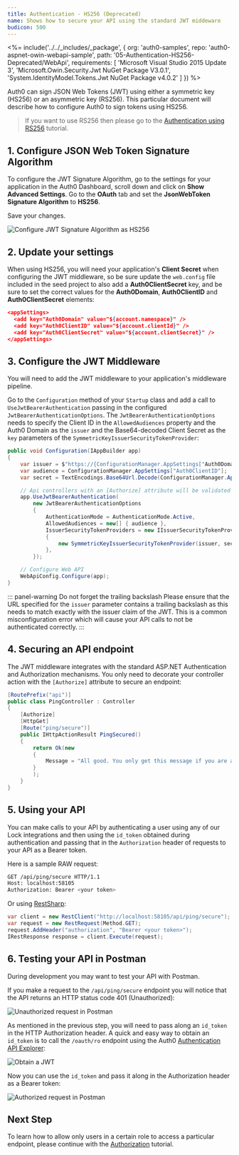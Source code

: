 ```yaml
---
title: Authentication - HS256 (Deprecated)
name: Shows how to secure your API using the standard JWT middeware
budicon: 500
---
```


<%= include('../../_includes/_package', {
  org: 'auth0-samples',
  repo: 'auth0-aspnet-owin-webapi-sample',
  path: '05-Authentication-HS256-Deprecated/WebApi',
  requirements: [
    'Microsoft Visual Studio 2015 Update 3',
    'Microsoft.Owin.Security.Jwt NuGet Package V3.0.1',
    'System.IdentityModel.Tokens.Jwt NuGet Package v4.0.2'
  ]
}) %>

Auth0 can sign JSON Web Tokens (JWT) using either a symmetric key (HS256) or an asymmetric key (RS256). This particular document will describe how to configure Auth0 to sign tokens using HS256.

> If you want to use RS256 then please go to the [Authentication using RS256](/quickstart/backend/webapi-owin/01-authentication-rs256) tutorial.

## 1. Configure JSON Web Token Signature Algorithm

To configure the JWT Signature Algorithm, go to the settings for your application in the Auth0 Dashboard, scroll down and click on **Show Advanced Settings**. Go to the **OAuth** tab and set the **JsonWebToken Signature Algorithm** to **HS256**.

Save your changes.

![Configure JWT Signature Algorithm as HS256](/media/articles/server-apis/webapi-owin/jwt-signature-hs256.png)

## 2. Update your settings

When using HS256, you will need your application's **Client Secret** when configuring the JWT middleware, so be sure update the `web.config` file included in the seed project to also add a **Auth0ClientSecret** key, and be sure to set the correct values for the **Auth0Domain**, **Auth0ClientID** and **Auth0ClientSecret** elements:

```json
<appSettings>
  <add key="Auth0Domain" value="${account.namespace}" />
  <add key="Auth0ClientID" value="${account.clientId}" />
  <add key="Auth0ClientSecret" value="${account.clientSecret}" />
</appSettings>
```

## 3. Configure the JWT Middleware

You will need to add the JWT middleware to your application's middleware pipeline.

Go to the `Configuration` method of your `Startup` class and add a call to `UseJwtBearerAuthentication` passing in the configured `JwtBearerAuthenticationOptions`. The `JwtBearerAuthenticationOptions` needs to specify the Client ID in the `AllowedAudiences` property and the Auth0 Domain as the `issuer` and the Base64-decoded Client Secret as the `key` parameters of the `SymmetricKeyIssuerSecurityTokenProvider`:

```csharp
public void Configuration(IAppBuilder app)
{
    var issuer = $"https://{ConfigurationManager.AppSettings["Auth0Domain"]}/";
    var audience = ConfigurationManager.AppSettings["Auth0ClientID"];
    var secret = TextEncodings.Base64Url.Decode(ConfigurationManager.AppSettings["Auth0ClientSecret"]);

    // Api controllers with an [Authorize] attribute will be validated with JWT
    app.UseJwtBearerAuthentication(
        new JwtBearerAuthenticationOptions
        {
            AuthenticationMode = AuthenticationMode.Active,
            AllowedAudiences = new[] { audience },
            IssuerSecurityTokenProviders = new IIssuerSecurityTokenProvider[]
            {
                new SymmetricKeyIssuerSecurityTokenProvider(issuer, secret)
            },
        });

    // Configure Web API
    WebApiConfig.Configure(app);
}
```

::: panel-warning Do not forget the trailing backslash
Please ensure that the URL specified for the `issuer` parameter contains a trailing backslash as this needs to match exactly with the issuer claim of the JWT. This is a common misconfiguration error which will cause your API calls to not be authenticated correctly.
:::

## 4. Securing an API endpoint

The JWT middleware integrates with the standard ASP.NET Authentication and Authorization mechanisms. You only need to decorate your controller action with the `[Authorize]` attribute to secure an endpoint:

```csharp
[RoutePrefix("api")]
public class PingController : Controller
{
    [Authorize]
    [HttpGet]
    [Route("ping/secure")]
    public IHttpActionResult PingSecured()
    {
        return Ok(new
        {
            Message = "All good. You only get this message if you are authenticated."
        }
        );
    }
}
```

## 5. Using your API

You can make calls to your API by authenticating a user using any of our Lock integrations and then using the `id_token` obtained during authentication and passing that in the `Authorization` header of requests to your API as a Bearer token.

Here is a sample RAW request:

```bash
GET /api/ping/secure HTTP/1.1
Host: localhost:58105
Authorization: Bearer <your token>
```

Or using [RestSharp](http://restsharp.org/):

```csharp
var client = new RestClient("http://localhost:58105/api/ping/secure");
var request = new RestRequest(Method.GET);
request.AddHeader("authorization", "Bearer <your token>");
IRestResponse response = client.Execute(request);
```

## 6. Testing your API in Postman

During development you may want to test your API with Postman.

If you make a request to the `/api/ping/secure` endpoint you will notice that the API returns an HTTP status code 401 (Unauthorized):

![Unauthorized request in Postman](/media/articles/server-apis/webapi-owin/postman-not-authorized.png)

As mentioned in the previous step, you will need to pass along an `id_token` in the HTTP Authorization header. A quick and easy way to obtain an `id_token` is to call the `/oauth/ro` endpoint using the Auth0 [Authentication API Explorer](/api/authentication#!#post--oauth-ro):

![Obtain a JWT](/media/articles/server-apis/webapi-owin/request-jwt.png)

Now you can use the `id_token` and pass it along in the Authorization header as a Bearer token:

![Authorized request in Postman](/media/articles/server-apis/webapi-owin/postman-authorized.png)

## Next Step

To learn how to allow only users in a certain role to access a particular endpoint, please continue with the [Authorization](/quickstart/backend/webapi-owin/03-authorization) tutorial.
